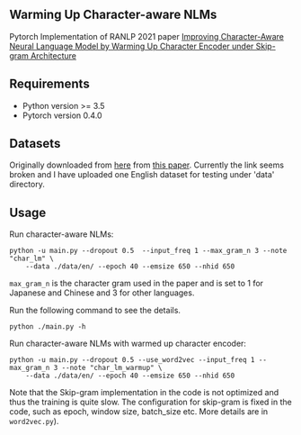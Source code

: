 ##  Warming Up Character-aware NLMs
Pytorch Implementation of RANLP 2021 paper [Improving Character-Aware Neural
Language Model by Warming Up Character Encoder under Skip-gram
Architecture](to_do)
 
## Requirements
 - Python version >= 3.5
 - Pytorch version 0.4.0

## Datasets
Originally downloaded from [here](http://people.ds.cam.ac.uk/dsg40/lmmrl.html)
from [this
paper](https://www.aclweb.org/anthology/Q18-1032.pdf). Currently the link seems
broken and I have
uploaded one English dataset for testing under 'data' directory. 

## Usage
Run character-aware NLMs:

```
python -u main.py --dropout 0.5  --input_freq 1 --max_gram_n 3 --note "char_lm" \
    --data ./data/en/ --epoch 40 --emsize 650 --nhid 650
```
`max_gram_n` is the character gram used in the paper and is set to 1 for Japanese and Chinese and 3 for other languages.

Run the following command to see the details.
```
python ./main.py -h
```

Run character-aware NLMs with warmed up character encoder:
```
python -u main.py --dropout 0.5 --use_word2vec --input_freq 1 --max_gram_n 3 --note "char_lm_warmup" \
    --data ./data/en/ --epoch 40 --emsize 650 --nhid 650
```
Note that the Skip-gram implementation in the code is not optimized and thus the training is quite slow. The configuration for skip-gram is fixed in the code, such as epoch, window size, batch_size etc. More details are in `word2vec.py`).


